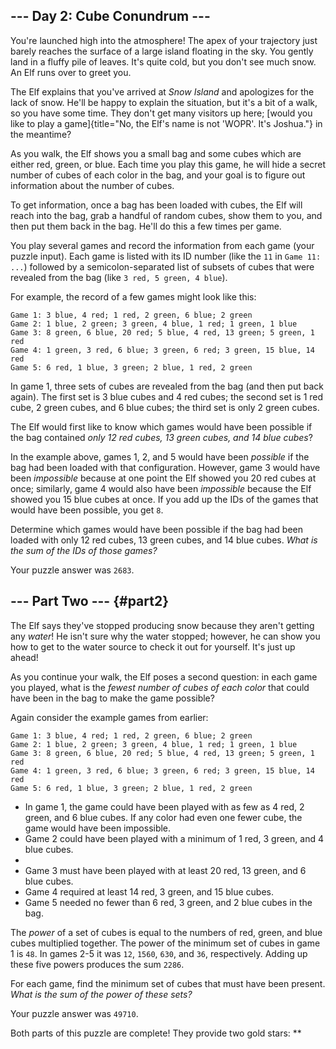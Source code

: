 ## \-\-- Day 2: Cube Conundrum \-\--

You\'re launched high into the atmosphere! The apex of your trajectory
just barely reaches the surface of a large island floating in the sky.
You gently land in a fluffy pile of leaves. It\'s quite cold, but you
don\'t see much snow. An Elf runs over to greet you.

The Elf explains that you\'ve arrived at *Snow Island* and apologizes
for the lack of snow. He\'ll be happy to explain the situation, but
it\'s a bit of a walk, so you have some time. They don\'t get many
visitors up here; [would you like to play a
game]{title="No, the Elf's name is not 'WOPR'. It's Joshua."} in the
meantime?

As you walk, the Elf shows you a small bag and some cubes which are
either red, green, or blue. Each time you play this game, he will hide a
secret number of cubes of each color in the bag, and your goal is to
figure out information about the number of cubes.

To get information, once a bag has been loaded with cubes, the Elf will
reach into the bag, grab a handful of random cubes, show them to you,
and then put them back in the bag. He\'ll do this a few times per game.

You play several games and record the information from each game (your
puzzle input). Each game is listed with its ID number (like the `11` in
`Game 11: ...`) followed by a semicolon-separated list of subsets of
cubes that were revealed from the bag (like `3 red, 5 green, 4 blue`).

For example, the record of a few games might look like this:

    Game 1: 3 blue, 4 red; 1 red, 2 green, 6 blue; 2 green
    Game 2: 1 blue, 2 green; 3 green, 4 blue, 1 red; 1 green, 1 blue
    Game 3: 8 green, 6 blue, 20 red; 5 blue, 4 red, 13 green; 5 green, 1 red
    Game 4: 1 green, 3 red, 6 blue; 3 green, 6 red; 3 green, 15 blue, 14 red
    Game 5: 6 red, 1 blue, 3 green; 2 blue, 1 red, 2 green

In game 1, three sets of cubes are revealed from the bag (and then put
back again). The first set is 3 blue cubes and 4 red cubes; the second
set is 1 red cube, 2 green cubes, and 6 blue cubes; the third set is
only 2 green cubes.

The Elf would first like to know which games would have been possible if
the bag contained *only 12 red cubes, 13 green cubes, and 14 blue
cubes*?

In the example above, games 1, 2, and 5 would have been *possible* if
the bag had been loaded with that configuration. However, game 3 would
have been *impossible* because at one point the Elf showed you 20 red
cubes at once; similarly, game 4 would also have been *impossible*
because the Elf showed you 15 blue cubes at once. If you add up the IDs
of the games that would have been possible, you get `8`.

Determine which games would have been possible if the bag had been
loaded with only 12 red cubes, 13 green cubes, and 14 blue cubes. *What
is the sum of the IDs of those games?*

Your puzzle answer was `2683`.

## \-\-- Part Two \-\-- {#part2}

The Elf says they\'ve stopped producing snow because they aren\'t
getting any *water*! He isn\'t sure why the water stopped; however, he
can show you how to get to the water source to check it out for
yourself. It\'s just up ahead!

As you continue your walk, the Elf poses a second question: in each game
you played, what is the *fewest number of cubes of each color* that
could have been in the bag to make the game possible?

Again consider the example games from earlier:

    Game 1: 3 blue, 4 red; 1 red, 2 green, 6 blue; 2 green
    Game 2: 1 blue, 2 green; 3 green, 4 blue, 1 red; 1 green, 1 blue
    Game 3: 8 green, 6 blue, 20 red; 5 blue, 4 red, 13 green; 5 green, 1 red
    Game 4: 1 green, 3 red, 6 blue; 3 green, 6 red; 3 green, 15 blue, 14 red
    Game 5: 6 red, 1 blue, 3 green; 2 blue, 1 red, 2 green

-   In game 1, the game could have been played with as few as 4 red, 2
    green, and 6 blue cubes. If any color had even one fewer cube, the
    game would have been impossible.
-   Game 2 could have been played with a minimum of 1 red, 3 green, and
    4 blue cubes.
-   
-   Game 3 must have been played with at least 20 red, 13 green, and 6
    blue cubes.
-   Game 4 required at least 14 red, 3 green, and 15 blue cubes.
-   Game 5 needed no fewer than 6 red, 3 green, and 2 blue cubes in the
    bag.

The *power* of a set of cubes is equal to the numbers of red, green, and
blue cubes multiplied together. The power of the minimum set of cubes in
game 1 is `48`. In games 2-5 it was `12`, `1560`, `630`, and `36`,
respectively. Adding up these five powers produces the sum `2286`.

For each game, find the minimum set of cubes that must have been
present. *What is the sum of the power of these sets?*

Your puzzle answer was `49710`.

Both parts of this puzzle are complete! They provide two gold stars:
\*\*
